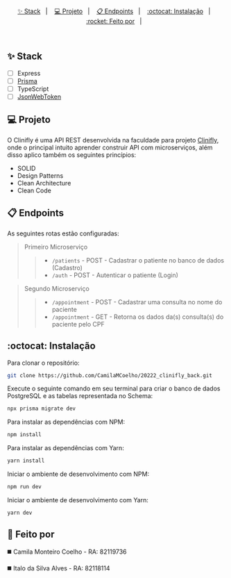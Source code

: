 
<p align="center">
  <a href="#-stack">✨ Stack</a>&nbsp;&nbsp;&nbsp;|&nbsp;&nbsp;&nbsp;
  <a href="#-projeto">💻 Projeto</a>&nbsp;&nbsp;&nbsp;|&nbsp;&nbsp;&nbsp;
  <a href="#-endpoints">📋 Endpoints</a>&nbsp;&nbsp;&nbsp;|&nbsp;&nbsp;&nbsp;
  <a href="#octocat-instalação">:octocat: Instalação</a>&nbsp;&nbsp;&nbsp;|&nbsp;&nbsp;&nbsp;
  <a href="#rocket-feito-por">:rocket: Feito por</a>&nbsp;&nbsp;&nbsp;|&nbsp;&nbsp;&nbsp;
</p>

<br />

## ✨ Stack

- [ ] Express
- [ ] [Prisma](https://www.prisma.io/)
- [ ] TypeScript
- [ ] [JsonWebToken](https://jwt.io/)

## 💻 Projeto

O Clinifly é uma API REST desenvolvida na faculdade para projeto [Clinifly](#), onde o principal intuito aprender construir API com microserviços, além disso aplico também os seguintes princípios:

- SOLID
- Design Patterns
- Clean Architecture
- Clean Code

## 📋 Endpoints

As seguintes rotas estão configuradas:

> Primeiro Microserviço
>> - `/patients` - POST - Cadastrar o patiente no banco de dados (Cadastro)
>> - `/auth` - POST - Autenticar o patiente (Login)

> Segundo Microserviço
>> - `/appointment` - POST - Cadastrar uma consulta no nome do paciente
>> - `/appointment` - GET - Retorna os dados da(s) consulta(s) do paciente pelo CPF

## :octocat: Instalação

Para clonar o repositório:

```sh
git clone https://github.com/CamilaMCoelho/20222_clinifly_back.git
```

Execute o seguinte comando em seu terminal para criar o banco de dados PostgreSQL e as tabelas representada no Schema: 

```sh
npx prisma migrate dev
```

Para instalar as dependências com NPM:

```sh
npm install
```

Para instalar as dependências com Yarn:

```sh
yarn install
```

Iniciar o ambiente de desenvolvimento com NPM:

```sh
npm run dev
```

Iniciar o ambiente de desenvolvimento com Yarn:

```sh
yarn dev
```

## :rocket: Feito por
◼️ Camila Monteiro Coelho - RA: 82119736

◼️ Italo da Silva Alves - RA: 82118114